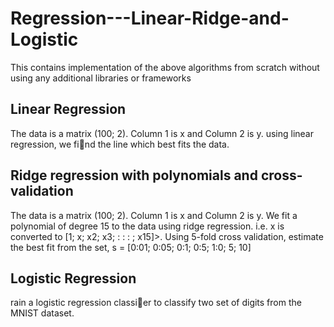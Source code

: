# Regression---Linear-Ridge-and-Logistic

This contains implementation of the above algorithms from scratch without using any additional libraries or frameworks

## Linear Regression

The data is a matrix (100; 2). Column 1 is x and Column 2 is y.
using linear regression, we find the line which best fits the data.

## Ridge regression with polynomials and cross-validation

The data is a matrix (100; 2). Column 1 is x and Column 2 is y.
We fit a polynomial of degree 15 to the data using ridge regression. i.e. x is converted to [1; x; x2; x3; : : : ; x15]>. Using 5-fold cross
validation, estimate the best fit from the set, s = [0:01; 0:05; 0:1; 0:5; 1:0; 5; 10]

## Logistic Regression

rain a logistic regression classier to classify two set of digits from the MNIST
dataset.
